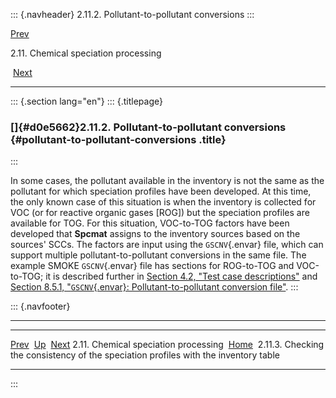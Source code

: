 ::: {.navheader}
2.11.2. Pollutant-to-pollutant conversions
:::

[Prev](ch02s11.html) 

2.11. Chemical speciation processing

 [Next](ch02s11s03.html)

------------------------------------------------------------------------

::: {.section lang="en"}
::: {.titlepage}
<div>

<div>

### []{#d0e5662}2.11.2. Pollutant-to-pollutant conversions {#pollutant-to-pollutant-conversions .title}

</div>

</div>
:::

In some cases, the pollutant available in the inventory is not the same
as the pollutant for which speciation profiles have been developed. At
this time, the only known case of this situation is when the inventory
is collected for VOC (or for reactive organic gases \[ROG\]) but the
speciation profiles are available for TOG. For this situation,
VOC-to-TOG factors have been developed that **Spcmat** assigns to the
inventory sources based on the sources' SCCs. The factors are input
using the `GSCNV`{.envar} file, which can support multiple
pollutant-to-pollutant conversions in the same file. The example SMOKE
`GSCNV`{.envar} file has sections for ROG-to-TOG and VOC-to-TOG; it is
described further in [Section 4.2, "Test case
descriptions"](ch04s02.html "4.2. Test case descriptions") and
[Section 8.5.1, "`GSCNV`{.envar}: Pollutant-to-pollutant conversion
file"](ch08s05.html#sect_input_gscnv "8.5.1. GSCNV: Pollutant-to-pollutant conversion file").
:::

::: {.navfooter}

------------------------------------------------------------------------

  --------------------------------------- -------------------- ---------------------------------------------------------------------------------------
  [Prev](ch02s11.html)                     [Up](ch02s11.html)                                                                  [Next](ch02s11s03.html)
  2.11. Chemical speciation processing     [Home](index.html)     2.11.3. Checking the consistency of the speciation profiles with the inventory table
  --------------------------------------- -------------------- ---------------------------------------------------------------------------------------
:::
